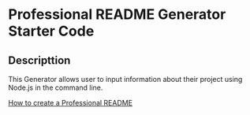 # Professional README Generator Starter Code
## Descripttion 
This Generator allows user to input information about their project using Node.js in the command line.

[How to create a Professional README](https://coding-boot-camp.github.io/full-stack/github/professional-readme-guide)
